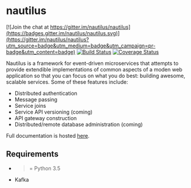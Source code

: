# nautilus

[![Join the chat at https://gitter.im/nautilus/nautilus](https://badges.gitter.im/nautilus/nautilus.svg)](https://gitter.im/nautilus/nautilus?utm_source=badge&utm_medium=badge&utm_campaign=pr-badge&utm_content=badge)
[![Build Status](https://travis-ci.org/nautilus/nautilus.svg?branch=master)](https://travis-ci.org/nautilus/nautilus)
[![Coverage Status](https://coveralls.io/repos/github/nautilus/nautilus/badge.svg?branch=master)](https://coveralls.io/github/nautilus/nautilus?branch=master)

Nautilus is a framework for event-driven microservices that attempts to provide
extendible implementations of common aspects of a moden web application so that you can focus
on what you do best: building awesome, scalable services. Some of these features include:

* Distributed authentication
* Message passing
* Service joins
* Service API versioning (coming)
* API gateway construction
* Distributed/remote database administration (coming)

Full documentation is hosted [here](http://nautilus.github.io/nautilus/).

## Requirements
* >= Python 3.5
* Kafka
